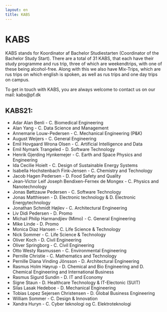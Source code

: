 ```yaml
---
layout: en
title: KABS
---
```


<h1>KABS</h1>

<p>KABS stands for Koordinator af Bachelor Studiestarten (Coordinator of the Bachelor Study Start). There are a total of 31 KABS, that each have their study programme and rus trip, three of which are weekendtrips, with one of these being alcohol-free. Along with this we also have Mix-Trips, which are rus trips on which english is spoken, as well as rus trips and one day trips on campus.</p>
<p>To get in touch with KABS, you are always welcome to contact us on our mail: kabs@pf.dk</p>

<h2>KABS21:</h2>

<ul>

<li>	Adar Alan Benli	-	C. Biomedical Engineering	</li>
<li>	Alan Yang	-	C. Data Science and Management	</li>
<li>	Annemarie Louw-Pedersen	-	C. Mechanical Engineering (P&K)	</li>
<li>	August Weijers	-	C. General Engineering	</li>
<li>	Emil Hovgaard Wrona Olsen	-	C. Artificial Intelligence and Data	</li>
<li>	Emil Nymark Trangeled	-	D. Software Technology	</li>
<li>	Henrik Gjerding Hynkemejer	-	C. Earth and Space Physics and Engineering	</li>
<li>	Ida Cecilie Hoielt	-	C. Design of Sustainable Energy Systems	</li>
<li>	Isabella Hochstenbach Fink-Jensen	-	C. Chemistry and Technology	</li>
<li>	Jacob Hagen Pedersen	-	D. Food Safety and Quality	</li>
<li>	Jean-Victor Leif Joseph Bendixen-Fernex de Mongex	-	C. Physics and Nanotechnology	</li>
<li>	Jonas Bøttzauw Pedersen	-	C. Software Technology	</li>
<li>	Jonas Matthiesen	-	D. Electronic technology & D. Electronic Energytechnology	</li>
<li>	Jonathan Schmidt Højlev	-	C. Architectural Engineering	</li>
<li>	Liv Didi Pedersen	-	D. Promo	</li>
<li>	Michail Philip Harmandjiev (Mimo)	-	C. General Engineering	</li>
<li>	Mike Linde	-	D. Promo	</li>
<li>	Monica Diaz Hansen	-	C. Life Science & Technology	</li>
<li>	Nick Sommer	-	C. Life Science & Technology	</li>
<li>	Oliver Koch	-	D. Civil Engineering	</li>
<li>	Oliver Springborg	-	C. Civil Engineering	</li>
<li>	Otto Westy Rasmussen	-	C. Environmental Engineering	</li>
<li>	Pernille Christie	-	C. Mathematics and Technology	</li>
<li>	Pernille Diana Vinding Jönsson	-	D. Architectural Engineering	</li>
<li>	Rasmus Holm Høyrup	-	D. Chemical and Bio Engineering and D. Chemical Engineering and International Business	</li>
<li>	Rasmus Sigurd Sundin	-	D. IT and Economy	</li>
<li>	Signe Staun	-	D. Healthcare Technology & IT-Electonic (SUIT)	</li>
<li>	Silas Lasak Hedeboe	-	D. Mechanical Engineering	</li>
<li>	Tobias Lopez Sejersen Christensen	-	D. Global Business Engineering	</li>
<li>	William Sommer	-	C. Design & Innovation	</li>
<li>	Xandra Huryn	-	C. Cyber teknologi og C. Elektroteknologi	</li>


</ul>
